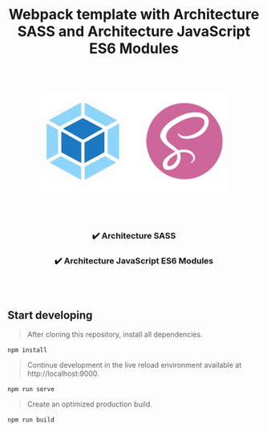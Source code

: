 <div align="center">
<br>

# Webpack template with Architecture SASS and Architecture JavaScript ES6 Modules

<br><br>

<img src='./src/images/sass-webpack.png' width='370'>

<br><br>

### ✔️ Architecture SASS

### ✔️ Architecture JavaScript ES6 Modules

</div>
<br><br>

## Start developing

> After cloning this repository, install all dependencies.

```
npm install
```

> Continue development in the live reload environment available at http://localhost:9000.

```
npm run serve
```

> Create an optimized production build.

```
npm run build
```
